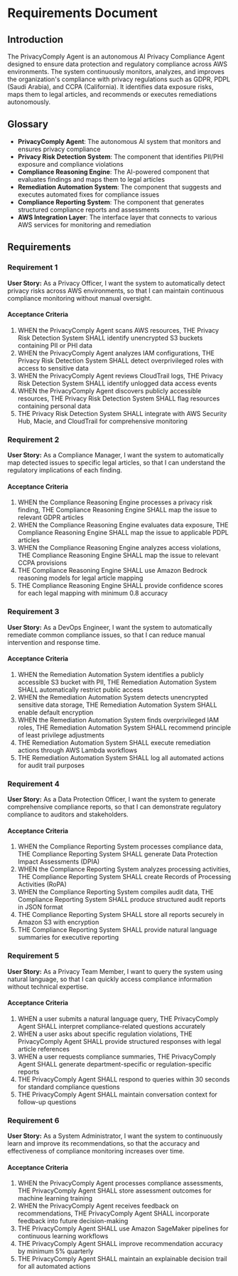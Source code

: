 # Requirements Document

## Introduction

The PrivacyComply Agent is an autonomous AI Privacy Compliance Agent designed to ensure data protection and regulatory compliance across AWS environments. The system continuously monitors, analyzes, and improves the organization's compliance with privacy regulations such as GDPR, PDPL (Saudi Arabia), and CCPA (California). It identifies data exposure risks, maps them to legal articles, and recommends or executes remediations autonomously.

## Glossary

- **PrivacyComply Agent**: The autonomous AI system that monitors and ensures privacy compliance
- **Privacy Risk Detection System**: The component that identifies PII/PHI exposure and compliance violations
- **Compliance Reasoning Engine**: The AI-powered component that evaluates findings and maps them to legal articles
- **Remediation Automation System**: The component that suggests and executes automated fixes for compliance issues
- **Compliance Reporting System**: The component that generates structured compliance reports and assessments
- **AWS Integration Layer**: The interface layer that connects to various AWS services for monitoring and remediation

## Requirements

### Requirement 1

**User Story:** As a Privacy Officer, I want the system to automatically detect privacy risks across AWS environments, so that I can maintain continuous compliance monitoring without manual oversight.

#### Acceptance Criteria

1. WHEN the PrivacyComply Agent scans AWS resources, THE Privacy Risk Detection System SHALL identify unencrypted S3 buckets containing PII or PHI data
2. WHEN the PrivacyComply Agent analyzes IAM configurations, THE Privacy Risk Detection System SHALL detect overprivileged roles with access to sensitive data
3. WHEN the PrivacyComply Agent reviews CloudTrail logs, THE Privacy Risk Detection System SHALL identify unlogged data access events
4. WHEN the PrivacyComply Agent discovers publicly accessible resources, THE Privacy Risk Detection System SHALL flag resources containing personal data
5. THE Privacy Risk Detection System SHALL integrate with AWS Security Hub, Macie, and CloudTrail for comprehensive monitoring

### Requirement 2

**User Story:** As a Compliance Manager, I want the system to automatically map detected issues to specific legal articles, so that I can understand the regulatory implications of each finding.

#### Acceptance Criteria

1. WHEN the Compliance Reasoning Engine processes a privacy risk finding, THE Compliance Reasoning Engine SHALL map the issue to relevant GDPR articles
2. WHEN the Compliance Reasoning Engine evaluates data exposure, THE Compliance Reasoning Engine SHALL map the issue to applicable PDPL articles
3. WHEN the Compliance Reasoning Engine analyzes access violations, THE Compliance Reasoning Engine SHALL map the issue to relevant CCPA provisions
4. THE Compliance Reasoning Engine SHALL use Amazon Bedrock reasoning models for legal article mapping
5. THE Compliance Reasoning Engine SHALL provide confidence scores for each legal mapping with minimum 0.8 accuracy

### Requirement 3

**User Story:** As a DevOps Engineer, I want the system to automatically remediate common compliance issues, so that I can reduce manual intervention and response time.

#### Acceptance Criteria

1. WHEN the Remediation Automation System identifies a publicly accessible S3 bucket with PII, THE Remediation Automation System SHALL automatically restrict public access
2. WHEN the Remediation Automation System detects unencrypted sensitive data storage, THE Remediation Automation System SHALL enable default encryption
3. WHEN the Remediation Automation System finds overprivileged IAM roles, THE Remediation Automation System SHALL recommend principle of least privilege adjustments
4. THE Remediation Automation System SHALL execute remediation actions through AWS Lambda workflows
5. THE Remediation Automation System SHALL log all automated actions for audit trail purposes

### Requirement 4

**User Story:** As a Data Protection Officer, I want the system to generate comprehensive compliance reports, so that I can demonstrate regulatory compliance to auditors and stakeholders.

#### Acceptance Criteria

1. WHEN the Compliance Reporting System processes compliance data, THE Compliance Reporting System SHALL generate Data Protection Impact Assessments (DPIA)
2. WHEN the Compliance Reporting System analyzes processing activities, THE Compliance Reporting System SHALL create Records of Processing Activities (RoPA)
3. WHEN the Compliance Reporting System compiles audit data, THE Compliance Reporting System SHALL produce structured audit reports in JSON format
4. THE Compliance Reporting System SHALL store all reports securely in Amazon S3 with encryption
5. THE Compliance Reporting System SHALL provide natural language summaries for executive reporting

### Requirement 5

**User Story:** As a Privacy Team Member, I want to query the system using natural language, so that I can quickly access compliance information without technical expertise.

#### Acceptance Criteria

1. WHEN a user submits a natural language query, THE PrivacyComply Agent SHALL interpret compliance-related questions accurately
2. WHEN a user asks about specific regulation violations, THE PrivacyComply Agent SHALL provide structured responses with legal article references
3. WHEN a user requests compliance summaries, THE PrivacyComply Agent SHALL generate department-specific or regulation-specific reports
4. THE PrivacyComply Agent SHALL respond to queries within 30 seconds for standard compliance questions
5. THE PrivacyComply Agent SHALL maintain conversation context for follow-up questions

### Requirement 6

**User Story:** As a System Administrator, I want the system to continuously learn and improve its recommendations, so that the accuracy and effectiveness of compliance monitoring increases over time.

#### Acceptance Criteria

1. WHEN the PrivacyComply Agent processes compliance assessments, THE PrivacyComply Agent SHALL store assessment outcomes for machine learning training
2. WHEN the PrivacyComply Agent receives feedback on recommendations, THE PrivacyComply Agent SHALL incorporate feedback into future decision-making
3. THE PrivacyComply Agent SHALL use Amazon SageMaker pipelines for continuous learning workflows
4. THE PrivacyComply Agent SHALL improve recommendation accuracy by minimum 5% quarterly
5. THE PrivacyComply Agent SHALL maintain an explainable decision trail for all automated actions